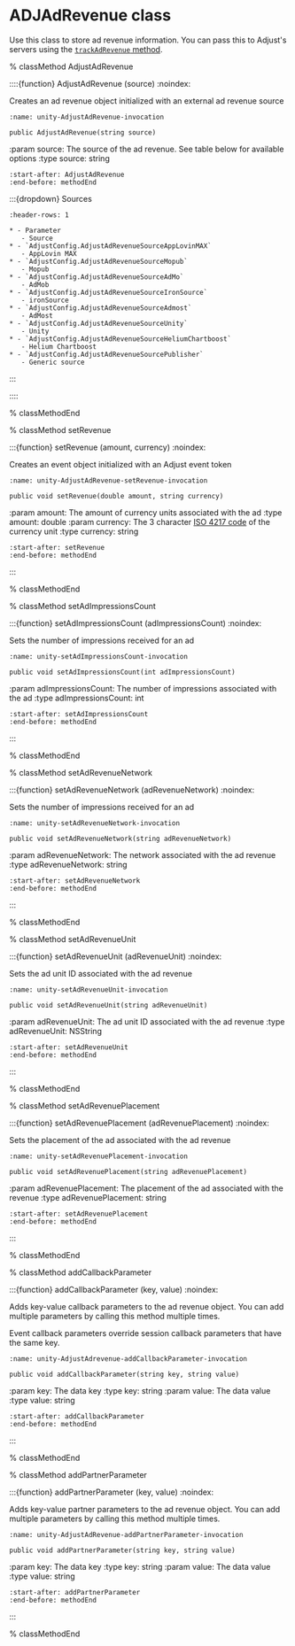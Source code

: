 # ADJAdRevenue class

Use this class to store ad revenue information. You can pass this to Adjust's servers using the [`trackAdRevenue` method](unity-trackAdRevenue-invocation).


% classMethod AdjustAdRevenue

::::{function} AdjustAdRevenue (source)
:noindex:

Creates an ad revenue object initialized with an external ad revenue source

```{code-block} cs
:name: unity-AdjustAdRevenue-invocation

public AdjustAdRevenue(string source)
```

:param source: The source of the ad revenue. See table below for available options
:type source: string

```{include} /unity/fragments/AdjustAdRevenue.md
:start-after: AdjustAdRevenue
:end-before: methodEnd
```

:::{dropdown} Sources

```{list-table}
:header-rows: 1

* - Parameter
   - Source
* - `AdjustConfig.AdjustAdRevenueSourceAppLovinMAX`
   - AppLovin MAX
* - `AdjustConfig.AdjustAdRevenueSourceMopub`
   - Mopub
* - `AdjustConfig.AdjustAdRevenueSourceAdMo`
   - AdMob
* - `AdjustConfig.AdjustAdRevenueSourceIronSource`
   - ironSource
* - `AdjustConfig.AdjustAdRevenueSourceAdmost`
   - AdMost
* - `AdjustConfig.AdjustAdRevenueSourceUnity`
   - Unity
* - `AdjustConfig.AdjustAdRevenueSourceHeliumChartboost`
   - Helium Chartboost
* - `AdjustConfig.AdjustAdRevenueSourcePublisher`
   - Generic source
```
:::

::::

% classMethodEnd

% classMethod setRevenue

:::{function} setRevenue (amount, currency)
:noindex:

Creates an event object initialized with an Adjust event token

```{code-block} cs
:name: unity-AdjustAdRevenue-setRevenue-invocation

public void setRevenue(double amount, string currency)
```

:param amount: The amount of currency units associated with the ad
:type amount: double
:param currency: The 3 character [ISO 4217 code](https://www.iban.com/currency-codes) of the currency unit
:type currency: string

```{include} /unity/fragments/AdjustAdRevenue.md
:start-after: setRevenue
:end-before: methodEnd
```

:::

% classMethodEnd

% classMethod setAdImpressionsCount

:::{function} setAdImpressionsCount (adImpressionsCount)
:noindex:

Sets the number of impressions received for an ad

```{code-block} cs
:name: unity-setAdImpressionsCount-invocation

public void setAdImpressionsCount(int adImpressionsCount)
```

:param adImpressionsCount: The number of impressions associated with the ad
:type adImpressionsCount: int

```{include} /unity/fragments/AdjustAdRevenue.md
:start-after: setAdImpressionsCount
:end-before: methodEnd
```

:::

% classMethodEnd

% classMethod setAdRevenueNetwork

:::{function} setAdRevenueNetwork (adRevenueNetwork)
:noindex:

Sets the number of impressions received for an ad

```{code-block} cs
:name: unity-setAdRevenueNetwork-invocation

public void setAdRevenueNetwork(string adRevenueNetwork)
```

:param adRevenueNetwork: The network associated with the ad revenue
:type adRevenueNetwork: string

```{include} /unity/fragments/AdjustAdRevenue.md
:start-after: setAdRevenueNetwork
:end-before: methodEnd
```

:::

% classMethodEnd

% classMethod setAdRevenueUnit

:::{function} setAdRevenueUnit (adRevenueUnit)
:noindex:

Sets the ad unit ID associated with the ad revenue

```{code-block} cs
:name: unity-setAdRevenueUnit-invocation

public void setAdRevenueUnit(string adRevenueUnit)
```

:param adRevenueUnit: The ad unit ID associated with the ad revenue
:type adRevenueUnit: NSString

```{include} /unity/fragments/AdjustAdRevenue.md
:start-after: setAdRevenueUnit
:end-before: methodEnd
```

:::

% classMethodEnd

% classMethod setAdRevenuePlacement

:::{function} setAdRevenuePlacement (adRevenuePlacement)
:noindex:

Sets the placement of the ad associated with the ad revenue

```{code-block} objc
:name: unity-setAdRevenuePlacement-invocation

public void setAdRevenuePlacement(string adRevenuePlacement)
```

:param adRevenuePlacement: The placement of the ad associated with the revenue
:type adRevenuePlacement: string

```{include} /unity/fragments/AdjustAdRevenue.md
:start-after: setAdRevenuePlacement
:end-before: methodEnd
```

:::

% classMethodEnd

% classMethod addCallbackParameter

:::{function} addCallbackParameter (key, value)
:noindex:

Adds key-value callback parameters to the ad revenue object. You can add multiple parameters by calling this method multiple times.

Event callback parameters override session callback parameters that have the same key.

```{code-block} cs
:name: unity-AdjustAdrevenue-addCallbackParameter-invocation

public void addCallbackParameter(string key, string value)
```

:param key: The data key
:type key: string
:param value: The data value
:type value: string

```{include} /unity/fragments/AdjustAdRevenue.md
:start-after: addCallbackParameter
:end-before: methodEnd
```

:::

% classMethodEnd

% classMethod addPartnerParameter

:::{function} addPartnerParameter (key, value)
:noindex:

Adds key-value partner parameters to the ad revenue object. You can add multiple parameters by calling this method multiple times.

```{code-block} objc
:name: unity-AdjustAdRevenue-addPartnerParameter-invocation

public void addPartnerParameter(string key, string value)
```

:param key: The data key
:type key: string
:param value: The data value
:type value: string

```{include} /unity/fragments/AdjustAdRevenue.md
:start-after: addPartnerParameter
:end-before: methodEnd
```

:::

% classMethodEnd
